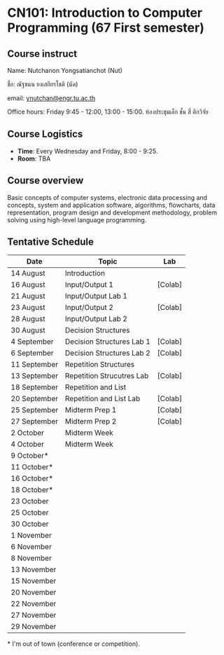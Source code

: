 # CN101: Introduction to Computer Programming (67 First semester)

## Course instruct

Name: Nutchanon Yongsatianchot (Nut)

ชื่อ: ณัฐชนน ยงเสถียรโชติ (นัด)

email: ynutchan@engr.tu.ac.th

Office hours: Friday 9:45 - 12:00, 13:00 - 15:00. ห้องประชุมเล็ก ชั้น สี่ ตึกวิจัย

## Course Logistics

- **Time**: Every Wednesday and Friday, 8:00 - 9:25.
- **Room**: TBA

## Course overview 
Basic concepts of computer systems, electronic data processing and concepts, system and application software, algorithms, flowcharts, data representation, program design and development methodology, problem solving using high-level language programming. 

## Tentative Schedule

|   Date  |  Topic  |  Lab  |
| ------- | ------- |  --------  |
| 14 August   | Introduction             |             |
| 16 August   | Input/Output 1           |  [Colab]    |
| 21 August   | Input/Output Lab 1       |             |
| 23 August   | Input/Output 2           |  [Colab]    |
| 28 August   | Input/Output Lab 2       |             |
| 30 August   | Decision Structures      |             |
| 4 September | Decision Structures Lab 1 | [Colab]    |
| 6 September | Decision Structures Lab 2 | [Colab]    |
| 11 September | Repetition Structures      |          |
| 13 September | Repetition Strucutres Lab  | [Colab]  |
| 18 September | Repetition and List        |          |
| 20 September | Repetition and List Lab    | [Colab]  |
| 25 September | Midterm Prep 1         | [Colab]  |
| 27 September | Midterm Prep 2         | [Colab]  |
| 2 October | Midterm Week     |             |
| 4 October | Midterm Week     |             |
| 9 October* |                  |             |
| 11 October* |                  |             |
| 16 October* |                  |             |
| 18 October* |                  |             |
| 23 October |                  |             |
| 25 October |                  |             |
| 30 October |                  |             |
| 1 November |                  |             |
| 6 November |                  |             |
| 8 November |                  |             |
| 13 November |                  |             |
| 15 November |                  |             |
| 20 November |                  |             |
| 22 November |                  |             |
| 27 November |                  |             |
| 29 November |                  |             |

\* I'm out of town (conference or competition).
